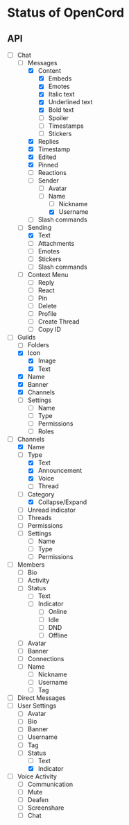 # Status of OpenCord
## API
- [ ] Chat
  - [ ] Messages
    - [x] Content
      - [x] Embeds
      - [x] Emotes
      - [x] Italic text
      - [x] Underlined text
      - [x] Bold text
      - [ ] Spoiler
      - [ ] Timestamps
      - [ ] Stickers
    - [x] Replies
    - [x] Timestamp
    - [x] Edited
    - [x] Pinned
    - [ ] Reactions
    - [ ] Sender
      - [ ] Avatar
      - [ ] Name
        - [ ] Nickname
        - [x] Username
    - [ ] Slash commands
  - [ ] Sending
    - [x] Text
    - [ ] Attachments
    - [ ] Emotes
    - [ ] Stickers
    - [ ] Slash commands
  - [ ] Context Menu
    - [ ] Reply
    - [ ] React
    - [ ] Pin
    - [ ] Delete
    - [ ] Profile
    - [ ] Create Thread
    - [ ] Copy ID
- [ ] Guilds
  - [ ] Folders
  - [x] Icon
    - [x] Image
    - [x] Text
  - [x] Name
  - [x] Banner
  - [x] Channels
  - [ ] Settings
    - [ ] Name
    - [ ] Type
    - [ ] Permissions
    - [ ] Roles
- [ ] Channels
  - [x] Name
  - [ ] Type
    - [x] Text
    - [x] Announcement
    - [x] Voice
    - [ ] Thread
  - [ ] Category
    - [x] Collapse/Expand
  - [ ] Unread indicator
  - [ ] Threads
  - [ ] Permissions
  - [ ] Settings
    - [ ] Name
    - [ ] Type
    - [ ] Permissions
- [ ] Members
  - [ ] Bio
  - [ ] Activity
  - [ ] Status
    - [ ] Text
    - [ ] Indicator
      - [ ] Online
      - [ ] Idle
      - [ ] DND
      - [ ] Offline
  - [ ] Avatar
  - [ ] Banner
  - [ ] Connections
  - [ ] Name
    - [ ] Nickname
    - [ ] Username
    - [ ] Tag 
- [ ] Direct Messages
- [ ] User Settings
  - [ ] Avatar
  - [ ] Bio
  - [ ] Banner
  - [ ] Username
  - [ ] Tag
  - [ ] Status
    - [ ] Text
    - [x] Indicator
- [ ] Voice Activity
  - [ ] Communication 
  - [ ] Mute
  - [ ] Deafen
  - [ ] Screenshare
  - [ ] Chat